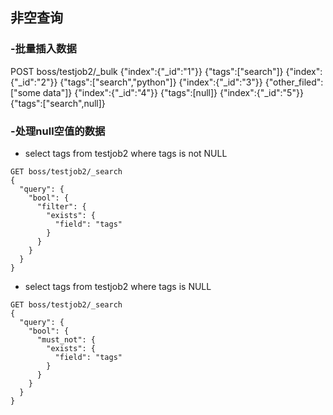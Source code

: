 ## 非空查询 


### -批量插入数据
POST boss/testjob2/_bulk
{"index":{"_id":"1"}}
{"tags":["search"]}
{"index":{"_id":"2"}}
{"tags":["search","python"]}
{"index":{"_id":"3"}}
{"other_filed":["some data"]}
{"index":{"_id":"4"}}
{"tags":[null]}
{"index":{"_id":"5"}}
{"tags":["search",null]}

### -处理null空值的数据
- select tags from testjob2 where tags is not NULL

````
GET boss/testjob2/_search
{
  "query": {
    "bool": {
      "filter": {
        "exists": {
          "field": "tags"
        }
      }
    }
  }
}
````
- select tags from testjob2 where tags is  NULL
````
GET boss/testjob2/_search
{
  "query": {
    "bool": {
      "must_not": {
        "exists": {
          "field": "tags"
        }
      }
    }
  }
}
````